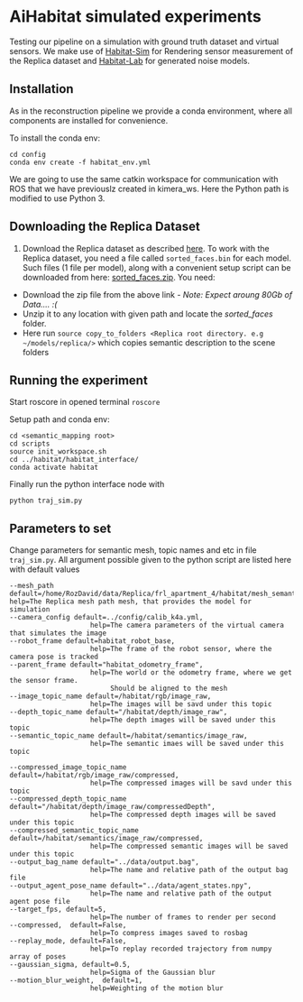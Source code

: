 # AiHabitat simulated experiments

Testing our pipeline on a simulation with ground truth dataset and virtual sensors.
We make use of [Habitat-Sim](https://github.com/facebookresearch/habitat-sim) for Rendering sensor measurement of the Replica dataset and [Habitat-Lab](https://github.com/facebookresearch/habitat-lab) for generated noise models.

## Installation

As in the reconstruction pipeline we provide a conda environment, where all components are installed for convenience.

To install the conda env:
```
cd config
conda env create -f habitat_env.yml
```

We are going to use the same catkin workspace for communication with ROS that we have previouslz created in kimera_ws. 
Here the Python path is modified to use Python 3. 

## Downloading the Replica Dataset

1. Download the Replica dataset as described [here](https://github.com/facebookresearch/Replica-Dataset). 
   To work with the Replica dataset, you need a file called `sorted_faces.bin` for each model. 
   Such files (1 file per model), along with a convenient setup script can be downloaded from here: [sorted_faces.zip](http://dl.fbaipublicfiles.com/habitat/sorted_faces.zip). You need:

- Download the zip file from the above link - *Note: Expect aroung 80Gb of Data.... :(*
- Unzip it to any location with given path and locate the *sorted_faces* folder.
- Here run  `source copy_to_folders <Replica root directory. e.g ~/models/replica/>` which copies semantic description to the scene folders

## Running the experiment

Start roscore in opened terminal
`roscore`

Setup path and conda env:

```
cd <semantic_mapping root>
cd scripts
source init_workspace.sh
cd ../habitat/habitat_interface/
conda activate habitat
```

Finally run the python interface node with

```
python traj_sim.py 
```

## Parameters to set

Change parameters for semantic mesh, topic names and etc in file `traj_sim.py`. 
All argument possible given to the python script are listed here with default values


```
--mesh_path  default=/home/RozDavid/data/Replica/frl_apartment_4/habitat/mesh_semantic.ply,  help=The Replica mesh path mesh, that provides the model for simulation
--camera_config default=../config/calib_k4a.yml,
                    help=The camera parameters of the virtual camera that simulates the image
--robot_frame default=habitat_robot_base,
                    help=The frame of the robot sensor, where the camera pose is tracked
--parent_frame default="habitat_odometry_frame",
                    help=The world or the odometry frame, where we get the sensor frame. 
                         Should be aligned to the mesh
--image_topic_name default=/habitat/rgb/image_raw,
                    help=The images will be savd under this topic
--depth_topic_name default="/habitat/depth/image_raw",
                    help=The depth images will be saved under this topic
--semantic_topic_name default=/habitat/semantics/image_raw,
                    help=The semantic imaes will be saved under this topic

--compressed_image_topic_name default=/habitat/rgb/image_raw/compressed,
                    help=The compressed images will be savd under this topic
--compressed_depth_topic_name default="/habitat/depth/image_raw/compressedDepth",
                    help=The compressed depth images will be saved under this topic
--compressed_semantic_topic_name default=/habitat/semantics/image_raw/compressed,
                    help=The compressed semantic images will be saved under this topic
--output_bag_name default="../data/output.bag",
                    help=The name and relative path of the output bag file
--output_agent_pose_name default="../data/agent_states.npy",
                    help=The name and relative path of the output agent pose file
--target_fps, default=5,
                    help=The number of frames to render per second
--compressed,  default=False,
                    help=To compress images saved to rosbag
--replay_mode, default=False,
                    help=To replay recorded trajectory from numpy array of poses
--gaussian_sigma, default=0.5,
                    help=Sigma of the Gaussian blur
--motion_blur_weight,  default=1,
                    help=Weighting of the motion blur
```


